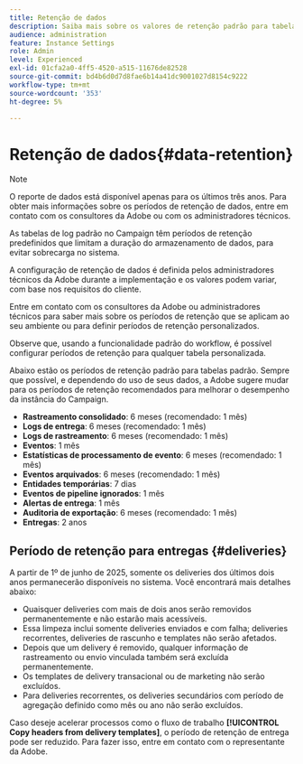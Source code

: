 ```yaml
---
title: Retenção de dados
description: Saiba mais sobre os valores de retenção padrão para tabelas padrão
audience: administration
feature: Instance Settings
role: Admin
level: Experienced
exl-id: 01cfa2a0-4ff5-4520-a515-11676de82528
source-git-commit: bd4b6d0d7d8fae6b14a41dc9001027d8154c9222
workflow-type: tm+mt
source-wordcount: '353'
ht-degree: 5%

---
```


# Retenção de dados{#data-retention}

>[!NOTE]
>
>O reporte de dados está disponível apenas para os últimos três anos. Para obter mais informações sobre os períodos de retenção de dados, entre em contato com os consultores da Adobe ou com os administradores técnicos.

As tabelas de log padrão no Campaign têm períodos de retenção predefinidos que limitam a duração do armazenamento de dados, para evitar sobrecarga no sistema.

A configuração de retenção de dados é definida pelos administradores técnicos da Adobe durante a implementação e os valores podem variar, com base nos requisitos do cliente.

Entre em contato com os consultores da Adobe ou administradores técnicos para saber mais sobre os períodos de retenção que se aplicam ao seu ambiente ou para definir períodos de retenção personalizados.

Observe que, usando a funcionalidade padrão do workflow, é possível configurar períodos de retenção para qualquer tabela personalizada.

Abaixo estão os períodos de retenção padrão para tabelas padrão. Sempre que possível, e dependendo do uso de seus dados, a Adobe sugere mudar para os períodos de retenção recomendados para melhorar o desempenho da instância do Campaign.

* **Rastreamento consolidado**: 6 meses (recomendado: 1 mês)
* **Logs de entrega**: 6 meses (recomendado: 1 mês)
* **Logs de rastreamento**: 6 meses (recomendado: 1 mês)
* **Eventos**: 1 mês
* **Estatísticas de processamento de evento**: 6 meses (recomendado: 1 mês)
* **Eventos arquivados**: 6 meses (recomendado: 1 mês)
* **Entidades temporárias**: 7 dias
* **Eventos de pipeline ignorados**: 1 mês
* **Alertas de entrega**: 1 mês
* **Auditoria de exportação**: 6 meses (recomendado: 1 mês)
* **Entregas**: 2 anos

## Período de retenção para entregas {#deliveries}

<!-- By default, the retention period for deliveries is unlimited.-->

A partir de 1º de junho de 2025, somente os deliveries dos últimos dois anos permanecerão disponíveis no sistema. Você encontrará mais detalhes abaixo:

* Quaisquer deliveries com mais de dois anos serão removidos permanentemente e não estarão mais acessíveis.
* Essa limpeza inclui somente deliveries enviados e com falha; deliveries recorrentes, deliveries de rascunho e templates não serão afetados.
* Depois que um delivery é removido, qualquer informação de rastreamento ou envio vinculada também será excluída permanentemente.
* Os templates de delivery transacional ou de marketing não serão excluídos.
* Para deliveries recorrentes, os deliveries secundários com período de agregação definido como mês ou ano não serão excluídos.

Caso deseje acelerar processos como o fluxo de trabalho **[!UICONTROL Copy headers from delivery templates]**, o período de retenção de entrega pode ser reduzido. Para fazer isso, entre em contato com o representante da Adobe.

<!--

However, if there is a high volume of deliveries on your instance, you can update the **NmsCleanup_DeliveryPurgeDelay** option available from the **[!UICONTROL Administration]** > **[!UICONTROL Application settings]** menu.

Each time the **[!UICONTROL Database cleanup]** workflow is run, the deliveries meeting the conditions set for this option will be deleted.

-->

<!--

When updating the **NmsCleanup_DeliveryPurgeDelay** option, it is recommended to proceed gradually with multiple iterations. For example, you can start by setting the value to 300 days, then 180 days, then 120 days, and so on - making sure iterations are at least 2 days apart. Otherwise, the **[!UICONTROL Database cleanup]** workflow may take much longer because of a large number of deliveries to delete.

This action can help speeding up processes such as the **[!UICONTROL Copy headers from delivery templates]** workflow. Learn more on technical workflows in [this section](technical-workflows.md).

The default value for the **NmsCleanup_DeliveryPurgeDelay** option is `-1`. In this case, no delivery is deleted.

For example, if you set it to `180`, any non-template deliveries that have not been updated in the last 180 days will be deleted when the **[!UICONTROL Database cleanup]** workflow is run.

-->



